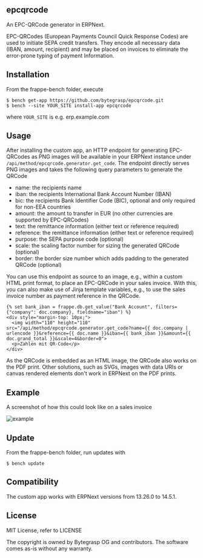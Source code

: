 ## epcqrcode

An EPC-QRCode generator in ERPNext.

EPC-QRCodes (European Payments Council Quick Response Codes) are used to initiate SEPA credit transfers.
They encode all necessary data (IBAN, amount, recipient) and may be placed on invoices to eliminate the error-prone typing of payment Information.

## Installation

From the frappe-bench folder, execute

    $ bench get-app https://github.com/bytegrasp/epcqrcode.git
    $ bench --site YOUR_SITE install-app epcqrcode

where `YOUR_SITE` is e.g. erp.example.com

## Usage

After installing the custom app, an HTTP endpoint for generating EPC-QRCodes as PNG images will be available in your ERPNext instance under `/api/method/epcqrcode.generator.get_code`.
The endpoint directly serves PNG images and takes the following query parameters to generate the QRCode

* name: the recipients name
* iban: the recipients International Bank Account Number (IBAN)
* bic: the recipients Bank Identifier Code (BIC), optional and only required for non-EEA countries
* amount: the amount to transfer in EUR (no other currencies are supported by EPC-QRCodes)
* text: the remittance information (either text or reference required)
* reference: the remittance information (either text or reference required)
* purpose: the SEPA purpose code (optional)
* scale: the scaling factor number for sizing the generated QRCode (optional)
* border: the border size number which adds padding to the generated QRCode (optional)

You can use this endpoint as source to an image, e.g., within a custom HTML print format, to place an EPC-QRCode in your sales invoice.
With this, you can also make use of Jinja template variables, e.g., to use the sales invoice number as payment reference in the QRCode.

```
{% set bank_iban = frappe.db.get_value("Bank Account", filters={"company": doc.company}, fieldname="iban") %}
<div style="margin-top: 10px;">
  <img width="110" height="110" src="/api/method/epcqrcode.generator.get_code?name={{ doc.company | urlencode }}&reference={{ doc.name }}&iban={{ bank_iban }}&amount={{ doc.grand_total }}&scale=4&border=0">
  <p>Zahlen mit QR-Code</p>
</div>
```

As the QRCode is embedded as an HTML image, the QRCode also works on the PDF print. Other solutions, such as SVGs, images with data URIs or canvas rendered elements don't work in ERPNext on the PDF prints.

## Example

A screenshot of how this could look like on a sales invoice

![example](https://user-images.githubusercontent.com/15350076/163834196-143db56e-7c85-4181-9de5-20f47d472009.png)

## Update

From the frappe-bench folder, run updates with 

    $ bench update

## Compatibility

The custom app works with ERPNext versions from 13.26.0 to 14.5.1.

## License 

MIT License, refer to LICENSE

The copyright is owned by Bytegrasp OG and contributors. 
The software comes as-is without any warranty.
